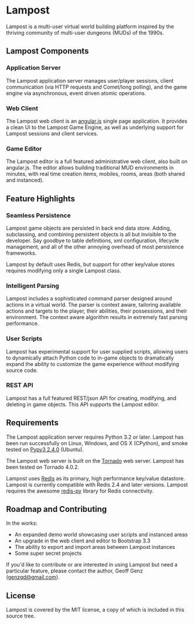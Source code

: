 # Lampost

Lampost is a multi-user virtual world building platform inspired by the thriving community of multi-user dungeons (MUDs) of the 1990s.
 

## Lampost Components

### Application Server

The Lampost application server manages user/player sessions, client communication (via HTTP requests and Comet/long polling), and
the game engine via asynchronous, event driven atomic operations.
  
### Web Client

The Lampost web client is an [angular.js](https://angularjs.org) single page application.  It provides a clean UI to the
Lampost Game Engine, as well as underlying support for Lampost sessions and client services.

### Game Editor

The Lampost editor is a full featured administrative web client, also built on angular.js.  The editor allows building
traditional MUD environments in minutes, with real time creation items, mobiles, rooms, areas (both shared and instanced).
   
   
## Feature Highlights

### Seamless Persistence

Lampost game objects are persisted in back end data store.  Adding, subclassing, and combining persistent objects is all
but invisible to the developer.  Say goodbye to table definitions, xml configuration, lifecycle management, and all of the 
other annoying overhead of most persistence frameworks.  

Lampost by default uses Redis, but support for other key/value stores requires modifying only a single Lampost class.  
  
### Intelligent Parsing

Lampost includes a sophisticated command parser designed around actions in a virtual world.  The parser is context aware,
tailoring available actions and targets to the player, their abilities, their possessions, and their environment.
The context aware algorithm results in extremely fast parsing performance.

### User Scripts

Lampost has experimental support for user supplied scripts, allowing users to dynamically attach Python code to in-game objects
to dramatically expand the ability to customize the game experience without modifying source code.

### REST API

Lampost has a full featured REST/json API for creating, modifying, and deleting in game objects.  This API supports the
Lampost editor.

  
## Requirements

The Lampost application server requires Python 3.2 or later.  Lampost has been run successfully on Linux, Windows, and OS X (CPython),
and smoke tested on [Pypy3 2.4.0](http://pypy.org) (Ubuntu).   

The Lampost web server is built on the [Tornado](http://www.tornadoweb.org) web server.  Lampost has been tested on Tornado 4.0.2.   

Lampost uses [Redis](http://redis.io) as its primary, high performance key/value datastore.  Lampost is currently compatible with
Redis 2.4 and later versions.  Lampost requires the awesome [redis-py](https://github.com/andymccurdy/redis-py) library for
Redis connectivity.

## Roadmap and Contributing

In the works:

* An expanded demo world showcasing user scripts and instanced areas
* An upgrade in the web client and editor to Bootstrap 3.3
* The ability to export and import areas between Lampost instances
* Some super secret projects

If you'd like to contribute or are interested in using Lampost but need a particular feature, please contact the author,
Geoff Genz (<genzgd@gmail.com>).


## License

Lampost is covered by the MIT license, a copy of which is included in this source tree.